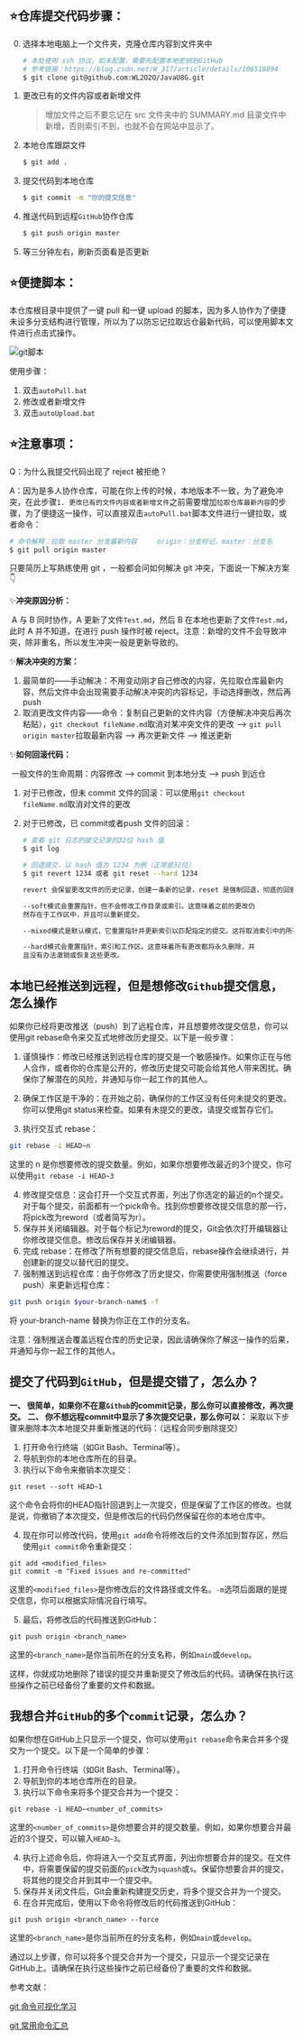 ## ⭐仓库提交代码步骤：

0. 选择本地电脑上一个文件夹，克隆仓库内容到文件夹中

     ```bash
     # 本处使用 ssh 协议，如未配置，需要先配置本地密钥到GitHub
     # 参考链接：https://blog.csdn.net/W_317/article/details/106518894
     $ git clone git@github.com:WL2O2O/JavaU8G.git
     ```

1. 更改已有的文件内容或者新增文件

     > 增加文件之后不要忘记在 src 文件夹中的 SUMMARY.md 目录文件中新增，否则索引不到，也就不会在网站中显示了。

2. 本地仓库跟踪文件

    ```bash
    $ git add . 
    ```

3. 提交代码到本地仓库

    ```bash
    $ git commit -m "你的提交信息"
    ```

4. 推送代码到远程`GitHub`协作仓库

    ```bash
    $ git push origin master
    ```

5. 等三分钟左右，刷新页面看是否更新



## ⭐便捷脚本：

本仓库根目录中提供了一键 pull 和一键 upload 的脚本，因为多人协作为了便捷未设多分支结构进行管理，所以为了以防忘记拉取远仓最新代码，可以使用脚本文件进行点击式操作。

![git脚本](https://cs-wlei224.obs.cn-south-1.myhuaweicloud.com/blog-imgs/202312242058900.png)

使用步骤：

1. 双击`autoPull.bat`
2. 修改或者新增文件
3. 双击`autoUpload.bat`



 ## ⭐注意事项：

Q：为什么我提交代码出现了 reject 被拒绝？

A：因为是多人协作仓库，可能在你上传的时候，本地版本不一致，为了避免冲突，在此步骤`1. 更改已有的文件内容或者新增文件`之前需要增加`拉取仓库最新内容`的步骤，为了便捷这一操作，可以直接双击`autoPull.bat`脚本文件进行一键拉取，或者命令：

```bash
# 命令解释：拉取 master 分支最新内容     origin：分支标记，master：分支名
$ git pull origin master
```

只要简历上写熟练使用 git ，一般都会问如何解决 git 冲突，下面说一下解决方案👇

✨**冲突原因分析：**

​	A 与 B 同时协作，A 更新了文件`Test.md`，然后 B 在本地也更新了文件`Test.md`，此时 A 并不知道，在进行 push 操作时被 reject。注意：新增的文件不会导致冲突，除非重名，所以发生冲突一般是更新导致的。

✨**解决冲突的方案：**

1. 最简单的——手动解决：不用变动刚才自己修改的内容，先拉取仓库最新内容，然后文件中会出现需要手动解决冲突的内容标记，手动选择删改，然后再 push
2. 取消更改文件内容——命令：复制自己更新的文件内容（方便解决冲突后再次粘贴），`git checkout fileName.md`取消对某冲突文件的更改 --> `git pull origin master`拉取最新内容 --> 再次更新文件 --> 推送更新



✨**如何回滚代码：**

​	一般文件的生命周期：内容修改 --> commit 到本地分支 --> push 到远仓

 1. 对于已修改，但未 commit 文件的回滚：可以使用`git checkout fileName.md`取消对文件的更改

 2. 对于已修改，已 commit或者push 文件的回滚：

    ```bash
    # 查看 git 日志的提交记录的32位 hash 值
    $ git log
    
    # 回退提交，以 hash 值为 1234 为例（正常是32位）
    $ git revert 1234 或者 git reset --hard 1234
    
    revert 会保留更改文件的历史记录，创建一条新的记录，reset 是强制回退，彻底的回到指定的版本，reset 有三种模式可以选择：soft、mixed（默认）、hard（常用）
    
    --soft模式会重置指针，但不会修改工作目录或索引。这意味着之前的更改仍
    然存在于工作区中，并且可以重新提交。
    
    --mixed模式是默认模式，它重置指针并更新索引以匹配指定的提交。这将取消索引中的所有更改，但工作目录中的更改将保留。
    
    --hard模式会重置指针，索引和工作区。这意味着所有更改都将永久删除，并
    且没有办法澈销或恢复这些更改。
    ```

    

## 本地已经推送到远程，但是想修改`Github`提交信息，怎么操作

如果你已经将更改推送（push）到了远程仓库，并且想要修改提交信息，你可以使用git rebase命令来交互式地修改历史提交。以下是一般步骤：

1. 谨慎操作：修改已经推送到远程仓库的提交是一个敏感操作。如果你正在与他人合作，或者你的仓库是公开的，修改历史提交可能会给其他人带来困扰。确保你了解潜在的风险，并通知与你一起工作的其他人。

2. 确保工作区是干净的：在开始之前，确保你的工作区没有任何未提交的更改。你可以使用git status来检查。如果有未提交的更改，请提交或暂存它们。

3. 执行交互式 rebase：

```bash
git rebase -i HEAD~n
```

这里的 n 是你想要修改的提交数量。例如，如果你想要修改最近的3个提交，你可以使用`git rebase -i HEAD~3`

4. 修改提交信息：这会打开一个交互式界面，列出了你选定的最近的n个提交。对于每个提交，前面都有一个pick命令。找到你想要修改提交信息的那一行，将pick改为reword（或者简写为r）。
5. 保存并关闭编辑器。对于每个标记为reword的提交，Git会依次打开编辑器让你修改提交信息。修改后保存并关闭编辑器。
6. 完成 rebase：在修改了所有想要的提交信息后，rebase操作会继续进行，并创建新的提交以替代旧的提交。
7. 强制推送到远程仓库：由于你修改了历史提交，你需要使用强制推送（force push）来更新远程仓库：

```bash
git push origin $your-branch-name$ -f
```

将 your-branch-name 替换为你正在工作的分支名。

注意：强制推送会覆盖远程仓库的历史记录，因此请确保你了解这一操作的后果，并通知与你一起工作的其他人。

## 提交了代码到`GitHub`，但是提交错了，怎么办？

**一、 很简单，如果你不在意`Github`的commit记录，那么你可以直接修改，再次提交。**
**二、 你不想远程commit中显示了多次提交记录，那么你可以：**
采取以下步骤来删除本次本地提交并重新推送的代码：（远程会同步删除提交）

1. 打开命令行终端（如Git Bash、Terminal等）。
2. 导航到你的本地仓库所在的目录。
3. 执行以下命令来撤销本次提交：

```shell
git reset --soft HEAD~1
```

这个命令会将你的HEAD指针回退到上一次提交，但是保留了工作区的修改。也就是说，你撤销了本次提交，但是修改后的代码仍然保留在你的本地仓库中。

4. 现在你可以修改代码，使用`git add`命令将修改后的文件添加到暂存区，然后使用`git commit`命令重新提交：

```shell
git add <modified_files>  
git commit -m "Fixed issues and re-committed"
```

这里的`<modified_files>`是你修改后的文件路径或文件名。`-m`选项后面跟的是提交信息，你可以根据实际情况自行填写。

5. 最后，将修改后的代码推送到GitHub：

```shell
git push origin <branch_name>
```

这里的`<branch_name>`是你当前所在的分支名称，例如`main`或`develop`。

这样，你就成功地删除了错误的提交并重新提交了修改后的代码。请确保在执行这些操作之前已经备份了重要的文件和数据。

## 我想合并`GitHub`的多个`commit`记录，怎么办？

如果你想在GitHub上只显示一个提交，你可以使用`git rebase`命令来合并多个提交为一个提交。以下是一个简单的步骤：

1. 打开命令行终端（如Git Bash、Terminal等）。
2. 导航到你的本地仓库所在的目录。
3. 执行以下命令来将多个提交合并为一个提交：

```shell
git rebase -i HEAD~<number_of_commits>
```

这里的`<number_of_commits>`是你想要合并的提交数量。例如，如果你想要合并最近的3个提交，可以输入`HEAD~3`。

4. 执行上述命令后，你将进入一个交互式界面，列出你想要合并的提交。在文件中，将需要保留的提交前面的`pick`改为`squash`或`s`。保留你想要合并的提交，将其他的提交合并到其中一个提交中。
5. 保存并关闭文件后，Git会重新构建提交历史，将多个提交合并为一个提交。
6. 在合并完成后，使用以下命令将修改后的代码推送到GitHub：

```shell
git push origin <branch_name> --force
```

这里的`<branch_name>`是你当前所在的分支名称，例如`main`或`develop`。

通过以上步骤，你可以将多个提交合并为一个提交，只显示一个提交记录在GitHub上。请确保在执行这些操作之前已经备份了重要的文件和数据。





参考文献：

[git 命令可视化学习](https://learngitbranching.js.org/?locale=zh_CN)

[git 常用命令汇总](https://wl2o2o.github.io/2022/10/07/git/) 